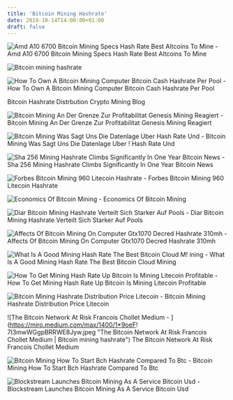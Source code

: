 ```yaml
---
title: 'Bitcoin Mining Hashrate'
date: 2019-10-14T14:00:00+01:00
draft: false
---
```


![Amd A10 6700 Bitcoin Mining Specs Hash Rate Best Altcoins To Mine - ](https://www.kitguru.net/wp-content/uploads/2018/02/Power.png "Amd A10 6700 Bitcoin Mining Specs Hash Rate Best Altcoins To Mine | Bitcoin mining hashrate") Amd A10 6700 Bitcoin Mining Specs Hash Rate Best Altcoins To Mine

![Bitcoin mining hashrate](https://www.buybitcoinworldwide.com/wp-content/uploads/2017/03/pools-2017-03-19.png "Bitcoin mining hashrate") 

![How To Own A Bitcoin Mining Computer Bitcoin Cash Hashrate Per Pool - ](http://bitcointreau.info/allimg/bitcoin-hash-rate-distribution-hub-2.png "How To Own A Bitcoin Mining Computer Bitcoin Cash Hashrate Per Pool | Bitcoin mining hashrate") How To Own A Bitcoin Mining Computer Bitcoin Cash Hashrate Per Pool

 Bitcoin Hashrate Distrbution Crypto Mining Blog

![Bitcoin Mining An Der Grenze Zur Profitabilitat Genesis Mining Reagiert - ](http://coin-hero.de/wp-content/uploads/2018/08/btc.png "Bitcoin Mining An Der Grenze Zur Profitabilitat Genesis Mining Reagiert | Bitcoin mining hashrate") Bitcoin Mining An Der Grenze Zur Profitabilitat Genesis Mining Reagiert

![Bitcoin Mining Was Sagt Uns Die Datenlage Uber Hash Rate Und - ](https://www.btc-echo.de/wp-content/uploads/2019/01/Mining_%C3%9Cbersicht.png "Bitcoin Mining Was Sagt Uns Die Datenlage Uber Hash Rate Und | Bitcoin mining!    hashrate") Bitcoin Mining Was Sagt Uns Die Datenlage Uber ! Hash Rate Und

![Sha 256 Mining Hashrate Climbs Significantly In One Year Bitcoin News - ](https://news.bitcoin.com/wp-content/uploads/2018/08/BTCHR819.jpg "Sha 256 Mining Hashrate Climbs Significantly In One Year Bitcoin News | Bitcoin mining hashrate") Sha 256 Mining Hashrate Climbs Significantly In One Year Bitcoin News

![Forbes Bitcoin Mining 960 Litecoin Hashrate - ](https://i0.wp.com/www.cryptoryx.com/wp-content/uploads/2018/03/0a012c431da8faf20dd796ebfbc8705d.png?fit\u003d960,552\u0026ssl\u003d1 "Forbes Bitcoin Mining 960 Litecoin Hashrate | Bitcoin mining hashrate") Forbes Bitcoin Mining 960 Litecoin Hashrate

![Economics Of Bitcoin Mining - ](https://s3.amazonaws.com/coinhakoblog/blog/wp-content/uploads/2016/08/Screenshot-2016-08-05-13.33.52.png "Econo!   mics Of Bitcoin Mining | Bitcoin mining hashrate") Economics Of Bitcoin Mining

![Diar Bitcoin Mining Hashrate Verteilt Sich Starker Auf Pools - ](https://s3.cointelegraph.com/storage/uploads/view/c0e4aefaf13b227917fb2d69ee9133a1.png "Diar Bitcoin Mining Hashrate Verteilt Sich Starker Auf Pools | Bitcoin mining hashrate") Diar Bitcoin Mining Hashrate Verteilt Sich Starker Auf Pools

![Affects Of Bitcoin Mining On Computer Gtx1070 Decred Hashrate 310mh - ](https://www.techpowerup.com/forums/attachments/newamd-driver-jpg.90857/ "Affects Of Bitcoin Mining On Computer Gtx1070 Decred Hashrate 310mh | Bitcoin mining hashrate") Affects Of Bitcoin Mining On Computer Gtx1070 Decred Hashrate 310mh

![What Is A Good Mining Hash Rate The Best Bitcoin Cloud M!   ining - ](https://www.bitcoin.com/wp-content/uploads/2017/07/buy-cloud-mining-hashrate-1024x482.png "What Is A Good Mining Hash Rate The Best Bitcoin Cloud Mining | Bitcoin mining hashrate") What Is A Good Mining Hash Rate The Best Bitcoin Cloud Mining

![How To Get Mining Hash Rate Up Bitcoin Is Mining Litecoin Profitable - ](https://ambcrypto.sfo2.digitaloceanspaces.com/2019/03/Capture-15.png "How To Get Mining Hash Rate Up Bitcoin Is Mining Litecoin Profitable | Bitcoin mining hashrate") How To Get Mining Hash Rate Up Bitcoin Is Mining Litecoin Profitable

![Bitcoin Mining Hashrate Distribution Price Litecoin - ](https://ccn2017.wpengine.com/wp-content/uploads/2017/07/bitcoin-hashrate-distribution.png "Bitcoin Mining Hashrate Distribution Price Litecoin | Bitcoin mining hashrate") Bitcoin Mining Hashrate Distribution Price Litecoin

![The Bitcoin Network At Risk Francois Chollet Medium - ](https://miro.medium.com/max/1400/1*9oeF!   7I3mwWGgpBRRWE8Jyw.jpeg "The Bitcoin Network At Risk Francois Chollet Medium | Bitcoin mining hashrate") The Bitcoin Network At Risk Francois Chollet Medium

![Bitcoin Mining How To Start Bch Hashrate Compared To Btc - ](https://i.imgur.com/li4ZncG.png "Bitcoin Mining How To Start Bch Hashrate Compared To Btc | Bitcoin mining hashrate") Bitcoin Mining How To Start Bch Hashrate Compared To Btc

![Blockstream Launches Bitcoin Mining As A Service Bitcoin Usd - ](https://static.seekingalpha.com/uploads/2019/8/10/12102811-15654686062092674_origin.jpg "Blockstream Launches Bitcoin Mining As A Service Bitcoin Usd | Bitcoin mining hashrate") Blockstream Launches Bitcoin Mining As A Service Bitcoin Usd